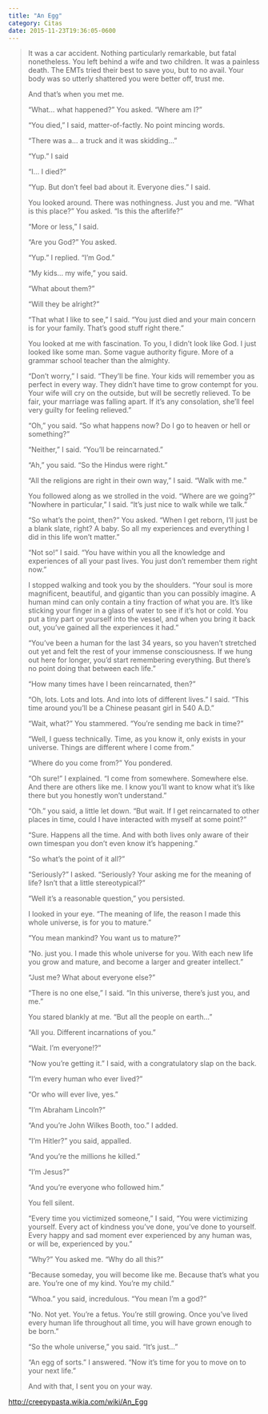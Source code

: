 ```yaml
---
title: "An Egg"
category: Citas
date: 2015-11-23T19:36:05-0600
---
```


> It was a car accident. Nothing particularly remarkable, but fatal nonetheless. You left behind a wife and two children. It was a painless death. The EMTs tried their best to save you, but to no avail. Your body was so utterly shattered you were better off, trust me.
>
> And that’s when you met me.
>
> “What… what happened?” You asked. “Where am I?”
>
> “You died,” I said, matter-of-factly. No point mincing words.
>
> “There was a… a truck and it was skidding…”
>
> “Yup.” I said
>
> “I… I died?”
>
> “Yup. But don’t feel bad about it. Everyone dies.” I said.
>
> You looked around. There was nothingness. Just you and me. “What is this place?” You asked. “Is this the afterlife?”
>
> “More or less,” I said.
>
> “Are you God?” You asked.
>
> “Yup.” I replied. “I’m God.”
>
> “My kids… my wife,” you said.
>
> “What about them?”
>
> “Will they be alright?”
>
> “That what I like to see,” I said. “You just died and your main concern is for your family. That’s good stuff right there.”
>
> You looked at me with fascination. To you, I didn’t look like God. I just looked like some man. Some vague authority figure. More of a grammar school teacher than the almighty.
>
> “Don’t worry,” I said. “They’ll be fine. Your kids will remember you as perfect in every way. They didn’t have time to grow contempt for you. Your wife will cry on the outside, but will be secretly relieved. To be fair, your marriage was falling apart. If it’s any consolation, she’ll feel very guilty for feeling relieved.”
>
> “Oh,” you said. “So what happens now? Do I go to heaven or hell or something?”
>
> “Neither,” I said. “You’ll be reincarnated.”
>
> “Ah,” you said. “So the Hindus were right.”
>
> “All the religions are right in their own way,” I said. “Walk with me.”
>
> You followed along as we strolled in the void. “Where are we going?” “Nowhere in particular,” I said. “It’s just nice to walk while we talk.”
>
> “So what’s the point, then?” You asked. “When I get reborn, I’ll just be a blank slate, right? A baby. So all my experiences and everything I did in this life won’t matter.”
>
> “Not so!” I said. “You have within you all the knowledge and experiences of all your past lives. You just don’t remember them right now.”
>
> I stopped walking and took you by the shoulders. “Your soul is more magnificent, beautiful, and gigantic than you can possibly imagine. A human mind can only contain a tiny fraction of what you are. It’s like sticking your finger in a glass of water to see if it’s hot or cold. You put a tiny part or yourself into the vessel, and when you bring it back out, you’ve gained all the experiences it had.”
>
> “You’ve been a human for the last 34 years, so you haven’t stretched out yet and felt the rest of your immense consciousness. If we hung out here for longer, you’d start remembering everything. But there’s no point doing that between each life.”
>
> “How many times have I been reincarnated, then?”
>
> “Oh, lots. Lots and lots. And into lots of different lives.” I said. “This time around you’ll be a Chinese peasant girl in 540 A.D.”
>
> “Wait, what?” You stammered. “You’re sending me back in time?”
>
> “Well, I guess technically. Time, as you know it, only exists in your universe. Things are different where I come from.”
>
> “Where do you come from?” You pondered.
>
> “Oh sure!” I explained. “I come from somewhere. Somewhere else. And there are others like me. I know you’ll want to know what it’s like there but you honestly won’t understand.”
>
> “Oh.” you said, a little let down. “But wait. If I get reincarnated to other places in time, could I have interacted with myself at some point?”
>
> “Sure. Happens all the time. And with both lives only aware of their own timespan you don’t even know it’s happening.”
>
> “So what’s the point of it all?”
>
> “Seriously?” I asked. “Seriously? Your asking me for the meaning of life? Isn’t that a little stereotypical?”
>
> “Well it’s a reasonable question,” you persisted.
>
> I looked in your eye. “The meaning of life, the reason I made this whole universe, is for you to mature.”
>
> “You mean mankind? You want us to mature?”
>
> “No. just you. I made this whole universe for you. With each new life you grow and mature, and become a larger and greater intellect.”
>
> “Just me? What about everyone else?”
>
> “There is no one else,” I said. “In this universe, there’s just you, and me.”
>
> You stared blankly at me. “But all the people on earth…”
>
> “All you. Different incarnations of you.”
>
> “Wait. I’m everyone!?”
>
> “Now you’re getting it.” I said, with a congratulatory slap on the back.
>
> “I’m every human who ever lived?”
>
> “Or who will ever live, yes.”
>
> “I’m Abraham Lincoln?”
>
> “And you’re John Wilkes Booth, too.” I added.
>
> “I’m Hitler?” you said, appalled.
>
> “And you’re the millions he killed.”
>
> “I’m Jesus?”
>
> “And you’re everyone who followed him.”
>
> You fell silent.
>
> “Every time you victimized someone,” I said, “You were victimizing yourself. Every act of kindness you’ve done, you’ve done to yourself. Every happy and sad moment ever experienced by any human was, or will be, experienced by you.”
>
> “Why?” You asked me. “Why do all this?”
>
> “Because someday, you will become like me. Because that’s what you are. You’re one of my kind. You’re my child.”
>
> “Whoa.” you said, incredulous. “You mean I’m a god?”
>
> “No. Not yet. You’re a fetus. You’re still growing. Once you’ve lived every human life throughout all time, you will have grown enough to be born.”
>
> “So the whole universe,” you said. “It’s just…”
>
> “An egg of sorts.” I answered. “Now it’s time for you to move on to your next life.”
>
> And with that, I sent you on your way.

http://creepypasta.wikia.com/wiki/An_Egg